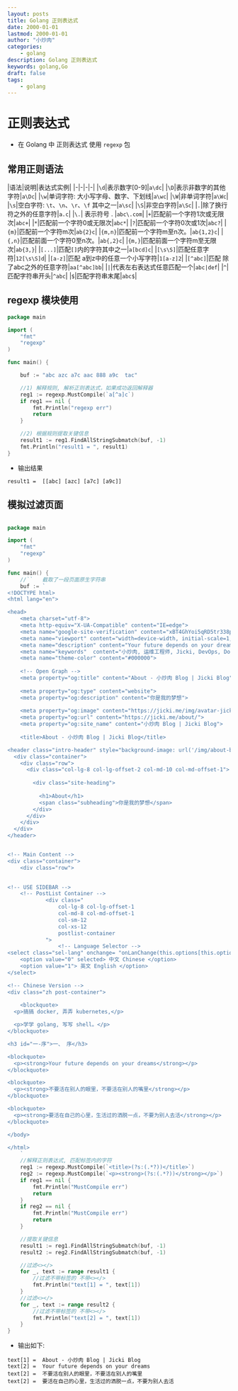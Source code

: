 ```yaml
---
layout: posts
title: Golang 正则表达式
date: 2000-01-01
lastmod: 2000-01-01
author: "小炒肉"
categories: 
    - golang
description: Golang 正则表达式
keywords: golang,Go
draft: false
tags:
    - golang
---
```


# 正则表达式

* 在 Golang 中 正则表达式 使用 `regexp` 包



## 常用正则语法

|语法|说明|表达式实例|
|-|-|-|-|
|`\d`|表示数字[0-9]|`a\dc`|
|`\D`|表示非数字的其他字符|`a\Dc`|
|`\w`|单词字符: 大小写字母、数字、下划线|`a\wc`|
|`\W`|非单词字符|`a\Wc`|
|`\s`|空白字符: `\t`、`\n`、`\r`、`\f` 其中之一|`a\sc`|
|`\S`|非空白字符|`a\Sc`|
|`.`|除了换行符之外的任意字符|`a.c`|
|`\.`| 表示符号 . |`abc\.com`|
|`+`|匹配前一个字符1次或无限次|`abc+`|
|`*`|匹配前一个字符0或无限次|`abc*`|
|`?`|匹配前一个字符0次或1次|`abc?`|
|`{m}`|匹配前一个字符m次|`ab{2}c`|
|`{m,n}`|匹配前一个字符m至n次。|`ab{1,2}c`|
|`{,n}`|匹配前面一个字符0至n次。|`ab{,2}c`|
|`{m,}`|匹配前面一个字符m至无限次|`ab{3,}`|
|`[...]`|匹配`[]`内的字符其中之一|`a[bcd]c`|
|`[\s\S]`|匹配任意字符|`12[\s\S]d`|
|`[a-z]`|匹配 a到z中的任意一个小写字符|`1[a-z]2`|
|`[^abc]`|匹配 除了abc之外的任意字符|`aa[^abc]bb`|
|`|`|代表左右表达式任意匹配一个|`abc|def`|
|`^`|匹配字符串开头|`^abc`|
|`$`|匹配字符串末尾|`abc$`|


## regexp 模块使用


```go
package main

import (
	"fmt"
	"regexp"
)

func main() {

	buf := "abc azc a7c aac 888 a9c  tac"

	//1) 解释规则, 解析正则表达式，如果成功返回解释器
	reg1 := regexp.MustCompile(`a[^a]c`)
	if reg1 == nil {
		fmt.Println("regexp err")
		return
	}

	//2) 根据规则提取关键信息
	result1 := reg1.FindAllStringSubmatch(buf, -1)
	fmt.Println("result1 = ", result1)
}
```

* 输出结果


```
result1 =  [[abc] [azc] [a7c] [a9c]]
```



## 模拟过滤页面


```go

package main

import (
	"fmt"
	"regexp"
)

func main() {
	//``   截取了一段页面原生字符串
	buf := `
<!DOCTYPE html>
<html lang="en">

<head>
    <meta charset="utf-8">
    <meta http-equiv="X-UA-Compatible" content="IE=edge">
    <meta name="google-site-verification" content="xBT4GhYoi5qRD5tr338pgPM5OWHHIDR6mNg1a3euekI" />
    <meta name="viewport" content="width=device-width, initial-scale=1, viewport-fit=cover">
    <meta name="description" content="Your future depends on your dreams">
    <meta name="keywords"  content="小炒肉, 运维工程师, Jicki, DevOps, Docker, Kubernetes">
    <meta name="theme-color" content="#000000">
    
    <!-- Open Graph -->
    <meta property="og:title" content="About - 小炒肉 Blog | Jicki Blog">
    
    <meta property="og:type" content="website">
    <meta property="og:description" content="你是我的梦想">
    
    <meta property="og:image" content="https://jicki.me/img/avatar-jicki.png">
    <meta property="og:url" content="https://jicki.me/about/">
    <meta property="og:site_name" content="小炒肉 Blog | Jicki Blog">
    
    <title>About - 小炒肉 Blog | Jicki Blog</title>

<header class="intro-header" style="background-image: url('/img/about-bg.jpg')">
  <div class="container">
    <div class="row">
      <div class="col-lg-8 col-lg-offset-2 col-md-10 col-md-offset-1">
        
        <div class="site-heading">
        
          <h1>About</h1>
          <span class="subheading">你是我的梦想</span>
        </div>
      </div>
    </div>
  </div>
</header>


<!-- Main Content -->
<div class="container">
	<div class="row">
        

<!-- USE SIDEBAR -->
    <!-- PostList Container -->
    		<div class="
                col-lg-8 col-lg-offset-1
                col-md-8 col-md-offset-1
                col-sm-12
                col-xs-12
                postlist-container
            ">
    			<!-- Language Selector -->
<select class="sel-lang" onchange= "onLanChange(this.options[this.options.selectedIndex].value)">
    <option value="0" selected> 中文 Chinese </option>
    <option value="1"> 英文 English </option>
</select>

<!-- Chinese Version -->
<div class="zh post-container">
    
    <blockquote>
  <p>搞搞 docker, 弄弄 kubernetes,</p>

  <p>学学 golang, 写写 shell。</p>
</blockquote>

<h3 id="一-序">一、 序</h3>

<blockquote>
  <p><strong>Your future depends on your dreams</strong></p>
</blockquote>

<blockquote>
  <p><strong>不要活在别人的眼里，不要活在别人的嘴里</strong></p>
</blockquote>

<blockquote>
  <p><strong>要活在自己的心里，生活过的洒脱一点，不要为别人去活</strong></p>
</blockquote>

</body>

</html>
    `
	//解释正则表达式, 匹配标签内的字符
	reg1 := regexp.MustCompile(`<title>(?s:(.*?))</title>`)
	reg2 := regexp.MustCompile(`<p><strong>(?s:(.*?))</strong></p>`)
	if reg1 == nil {
		fmt.Println("MustCompile err")
		return
	}
	if reg2 == nil {
		fmt.Println("MustCompile err")
		return
	}

	//提取关键信息
	result1 := reg1.FindAllStringSubmatch(buf, -1)
	result2 := reg2.FindAllStringSubmatch(buf, -1)

	//过滤<></>
	for _, text := range result1 {
		//过滤不带标签的 不带<></>
		fmt.Println("text[1] = ", text[1])
	}
	//过滤<></>
	for _, text := range result2 {
		//过滤不带标签的 不带<></>
		fmt.Println("text[2] = ", text[1])
	}
}

```

* 输出如下:

```
text[1] =  About - 小炒肉 Blog | Jicki Blog
text[2] =  Your future depends on your dreams
text[2] =  不要活在别人的眼里，不要活在别人的嘴里
text[2] =  要活在自己的心里，生活过的洒脱一点，不要为别人去活

```
